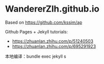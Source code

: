 # WandererZlh.github.io

Based on https://github.com/kssim/ap

Github Pages + Jekyll tutorials:
* https://zhuanlan.zhihu.com/p/51240503
* https://zhuanlan.zhihu.com/p/695291923

本地编译：bundle exec jekyll s